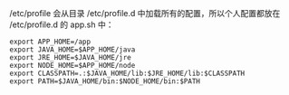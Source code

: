 /etc/profile 会从目录 /etc/profile.d 中加载所有的配置，所以个人配置都放在 /etc/profile.d 的 app.sh 中：

    export APP_HOME=/app
    export JAVA_HOME=$APP_HOME/java
    export JRE_HOME=$JAVA_HOME/jre  
    export NODE_HOME=$APP_HOME/node
    export CLASSPATH=.:$JAVA_HOME/lib:$JRE_HOME/lib:$CLASSPATH  
    export PATH=$JAVA_HOME/bin:$NODE_HOME/bin:$PATH